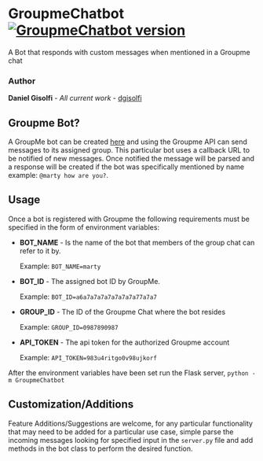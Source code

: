 # GroupmeChatbot [![GroupmeChatbot version](https://img.shields.io/pypi/v/GroupmeChatbot.svg)](https://pypi.org/project/GroupmeChatbot)

A Bot that responds with custom messages when mentioned in a Groupme chat

### Author

**Daniel Gisolfi** - *All current work* - [dgisolfi](https://github.com/dgisolfi)

## Groupme Bot?

 A GroupMe bot can be created [here](https://dev.groupme.com/bots) and using the Groupme API can send messages to its assigned group. This particular bot uses a callback URL to be notified of new messages. Once notified the message will be parsed and a response will be created if the bot was specifically mentioned by name example: `@marty how are you?`. 

## Usage

Once a bot is registered with Groupme the following requirements must be specified in the form of environment variables:

* **BOT_NAME** - Is the name of the bot that members of the group chat can refer to it by.

  Example: `BOT_NAME=marty`    
  
* **BOT_ID** - The assigned bot ID by GroupMe.

  Example: `BOT_ID=a6a7a7a7a7a7a7a7a77a7a7`    

* **GROUP_ID** - The ID of the Groupme Chat where the bot resides

  Example: `GROUP_ID=0987890987`    
* **API_TOKEN** - The api token for the authorized Groupme account

  Example: `API_TOKEN=983u4ritgo0v98ujkorf`

After the environment variables have been set run the Flask server, `python -m GroupmeChatbot`

## Customization/Additions

Feature Additions/Suggestions are welcome, for any particular functionality that may need to be added for a particular use case, simple parse the incoming messages looking for specified input in the `server.py` file and add methods in the bot class to perform the desired function.


